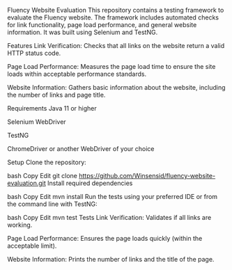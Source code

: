 Fluency Website Evaluation
This repository contains a testing framework to evaluate the Fluency website. The framework includes automated checks for link functionality, page load performance, and general website information. It was built using Selenium and TestNG.

Features
Link Verification: Checks that all links on the website return a valid HTTP status code.

Page Load Performance: Measures the page load time to ensure the site loads within acceptable performance standards.

Website Information: Gathers basic information about the website, including the number of links and page title.

Requirements
Java 11 or higher

Selenium WebDriver

TestNG

ChromeDriver or another WebDriver of your choice

Setup
Clone the repository:

bash
Copy
Edit
git clone https://github.com/Winsensid/fluency-website-evaluation.git
Install required dependencies

bash
Copy
Edit
mvn install
Run the tests using your preferred IDE or from the command line with TestNG:

bash
Copy
Edit
mvn test
Tests
Link Verification: Validates if all links are working.

Page Load Performance: Ensures the page loads quickly (within the acceptable limit).

Website Information: Prints the number of links and the title of the page.


